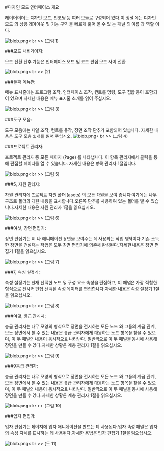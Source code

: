 #디자인 모드 인터페이스 개요

레이어이더는 디자인 모드, 인코딩 등 여러 모듈로 구성되어 있다.이 장절 에는 디자인 모드 의 상용 레이아웃 및 기능 구역 을 빠르게 훑어 볼 수 있 는 패널 의 이름 과 역할 이다.

​![blob.png](img/1.png)< br >>
(그림 1)



###모드 내비게이지:

모드 전환 단추 기능은 인터페이스 모드 및 코드 편집 모드 사이 전환

​![blob.png](img/2.png)< br >>
(2)



###둘째 메뉴판:

메뉴 표시줄에는 프로그램 조작, 인터페이스 조작, 컨트롤 명령, 도구 집합 등이 포함되어 있으며 자세한 내용은 메뉴 표시줄 소개를 읽어 주십시오.

​![blob.png](img/3.png)< br >>
(그림 3)



 



###도구 모음:

도구 모음에는 파일 조작, 컨트롤 동작, 장면 조작 단추가 포함되어 있습니다. 자세한 내용은 도구 모음 소개를 읽어 주십시오.
​![blob.png](img/4.png)< br >>
(그림 4)



###프로젝트 관리자:

프로젝트 관리자 중 모든 페이지 (Page) 를 나타냅니다. 이 항목 관리자에서 클릭을 통해 편집할 페이지를 열 수 있습니다. 자세한 내용은 항목 관리자 1절입니다.

​![blob.png](img/5.png)< br >>
(그림 5)



 



###5, 자원 관리자:

자원 관리자에 프로젝트 자원 폴더 (asets) 의 모든 자원을 보여 줍니다.여기에는 나무 구조로 폴더의 자원 내용을 표시합니다.오른쪽 단추를 사용하여 있는 폴더를 열 수 있습니다.자세한 내용은 자원 관리자 1절을 읽으십시오.

​![blob.png](img/6.png)< br >>
(그림 6)



 



###여섯, 장면 편집기:

장면 편집기는 UI 나 애니메이션 장면을 보여주는 데 사용되는 작업 영역이다.기존 소득한 장면을 건설하는 작업은 모두 장면 편집기에 의존해 완성된다.자세한 내용은 장면 편집기 1절을 읽으십시오.

​![blob.png](img/7.png)< br >>
(그림 7)



 



###7, 속성 설정기:

속성 설정기는 현재 선택한 노드 및 구성 요소 속성을 편집하고, 이 패널은 가장 적합한 형식으로 전시와 편집 선택된 속성 데이터를 편집합니다.자세한 내용은 속성 설정기 1절을 읽으십시오.

​![blob.png](img/8.png)< br >>
(그림 8)



  



###여덟, 등급 관리자:

층급 관리자는 나무 모양의 형식으로 장면을 전시하는 모든 노드 와 그들의 계급 관계, 모든 장면에서 볼 수 있는 내용은 층급 관리자에게 대응하는 노드 항목을 찾을 수 있으며, 이 두 패널의 내용이 동시적으로 나타난다. 일반적으로 이 두 패널을 동시에 사용해 장면을 만들 수 있다.자세한 상황은 계층 관리자 1절을 읽으십시오.

​![blob.png](img/9.png)< br >>
(그림 9)



###9등급 관리자:

층급 관리자는 나무 모양의 형식으로 장면을 전시하는 모든 노드 와 그들의 계급 관계, 모든 장면에서 볼 수 있는 내용은 층급 관리자에게 대응하는 노드 항목을 찾을 수 있으며, 이 두 패널의 내용이 동시적으로 나타난다. 일반적으로 이 두 패널을 동시에 사용해 장면을 만들 수 있다.자세한 상황은 계층 관리자 1절을 읽으십시오.

​![blob.png](img/10.png)< br >>
(그림 10)



###입자 편집기:

입자 편집기는 페이지에 입자 애니메이션을 만드는 데 사용된다.입자 속성 패널은 입자의 속성 자세를 표시하는 데 사용된다.자세한 용법은 입자 편집기 1절을 읽으십시오.

​![blob.png](img/11.gif)< br >>
(도 11)